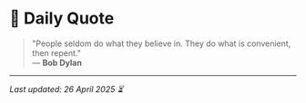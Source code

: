 # 📜 Daily Quote

> "People seldom do what they believe in. They do what is convenient, then repent."  
> — **Bob Dylan**

---

_Last updated: 26 April 2025 ⏳_
